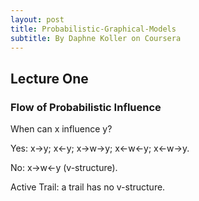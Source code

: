 ```yaml
---
layout: post
title: Probabilistic-Graphical-Models
subtitle: By Daphne Koller on Coursera
---
```



<script type="text/javascript" src="http://cdn.mathjax.org/mathjax/latest/MathJax.js?config=default"></script>
## Lecture One

### Flow of Probabilistic Influence

When can x influence y?

Yes: x->y; x<-y; x->w->y; x<-w<-y; x<-w->y.

No: x->w<-y (v-structure).

Active Trail: a trail has no v-structure.


